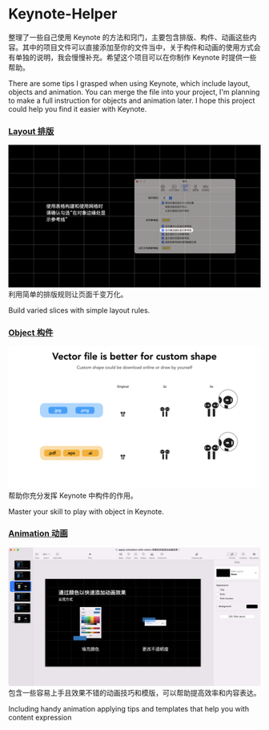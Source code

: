 # Keynote-Helper
整理了一些自己使用 Keynote 的方法和窍门，主要包含排版、构件、动画这些内容。其中的项目文件可以直接添加至你的文件当中，关于构件和动画的使用方式会有单独的说明，我会慢慢补充。希望这个项目可以在你制作 Keynote 时提供一些帮助。

There are some tips I grasped when using Keynote, which include layout, objects and animation. You can merge the file into your project, I'm planning to make a full instruction for objects and animation later. I hope this project could help you find it easier with Keynote.

### [Layout 排版](Layout-排版)
![layout-grid](/images/layout-grid.png "Grid with table")
利用简单的排版规则让页面千变万化。

Build varied slices with simple layout rules.

### [Object 构件](Object-构件)
![object-vector-image](/images/object-vector-image.png "Use vector file in keynote")
帮助你充分发挥 Keynote 中构件的作用。

Master your skill to play with object in Keynote.

### [Animation 动画](Animation-动画)
![color-animation](/images/animation-with-color.png "Apply animation with color")
包含一些容易上手且效果不错的动画技巧和模版，可以帮助提高效率和内容表达。

Including handy animation applying tips and templates that help you with content expression